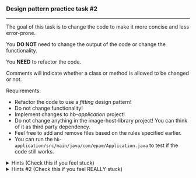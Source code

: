 ### Design pattern practice task #2

---

The goal of this task is to change the code to make it more concise and less error-prone.

You **DO NOT** need to change the output of the code or change the functionality.

You **NEED** to refactor the code.

Comments will indicate whether a class or method is allowed to be changed or not.

Requirements:

- Refactor the code to use a _fitting_ design pattern!
- Do not change functionality!
- Implement changes to _hb-application_ project!
- Do not change anything in the image-host-library project! You can think of it as third party dependency.
- Feel free to add and remove files based on the rules specified earlier.
- You can run the `hb-application/src/main/java/com/epam/Application.java` to test if the code still works.

<details>
  <summary>Hints (Check this if you feel stuck)</summary>
  <ul>
    <li>There are duplicate code parts.
    <li>The image-host-library have a complex API.
    <li>No new behaviour needed.
    <li>There are no clear layers.
    </ul>
</details>

<details>
  <summary>Hints #2 (Check this if you feel REALLY stuck)</summary>
  <ul>
    <li>There is a structural design pattern that can help you.
    <li>The pattern you are looking for will simplify a complex interface.
  </ul>
</details>